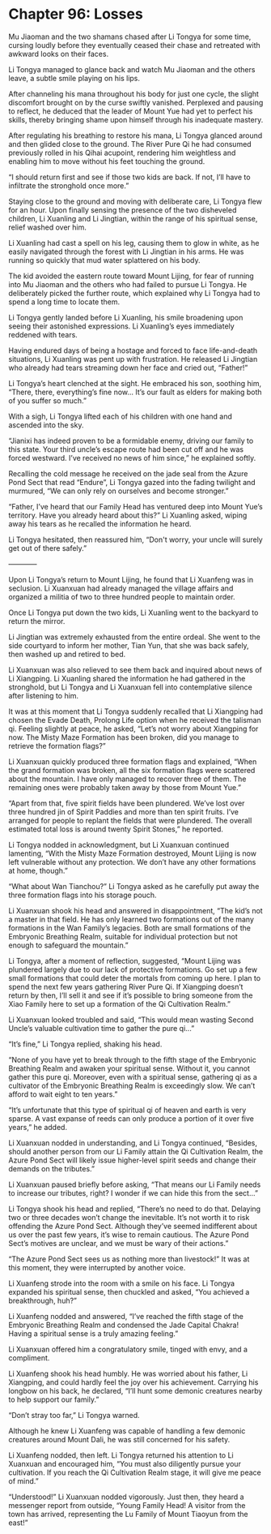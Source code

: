# Chapter 96: Losses

Mu Jiaoman and the two shamans chased after Li Tongya for some time, cursing loudly before they eventually ceased their chase and retreated with awkward looks on their faces.

Li Tongya managed to glance back and watch Mu Jiaoman and the others leave, a subtle smile playing on his lips.

After channeling his mana throughout his body for just one cycle, the slight discomfort brought on by the curse swiftly vanished. Perplexed and pausing to reflect, he deduced that the leader of Mount Yue had yet to perfect his skills, thereby bringing shame upon himself through his inadequate mastery.

After regulating his breathing to restore his mana, Li Tongya glanced around and then glided close to the ground. The River Pure Qi he had consumed previously rolled in his Qihai acupoint, rendering him weightless and enabling him to move without his feet touching the ground.

“I should return first and see if those two kids are back. If not, I’ll have to infiltrate the stronghold once more.”

Staying close to the ground and moving with deliberate care, Li Tongya flew for an hour. Upon finally sensing the presence of the two disheveled children, Li Xuanling and Li Jingtian, within the range of his spiritual sense, relief washed over him.

Li Xuanling had cast a spell on his leg, causing them to glow in white, as he easily navigated through the forest with Li Jingtian in his arms. He was running so quickly that mud water splattered on his body.

The kid avoided the eastern route toward Mount Lijing, for fear of running into Mu Jiaoman and the others who had failed to pursue Li Tongya. He deliberately picked the further route, which explained why Li Tongya had to spend a long time to locate them.

Li Tongya gently landed before Li Xuanling, his smile broadening upon seeing their astonished expressions. Li Xuanling’s eyes immediately reddened with tears.

Having endured days of being a hostage and forced to face life-and-death situations, Li Xuanling was pent up with frustration. He released Li Jingtian who already had tears streaming down her face and cried out, “Father!”

Li Tongya’s heart clenched at the sight. He embraced his son, soothing him, “There, there, everything’s fine now... It’s our fault as elders for making both of you suffer so much.”

With a sigh, Li Tongya lifted each of his children with one hand and ascended into the sky.

“Jianixi has indeed proven to be a formidable enemy, driving our family to this state. Your third uncle’s escape route had been cut off and he was forced westward. I’ve received no news of him since,” he explained softly.

Recalling the cold message he received on the jade seal from the Azure Pond Sect that read “Endure”, Li Tongya gazed into the fading twilight and murmured, “We can only rely on ourselves and become stronger.”

“Father, I’ve heard that our Family Head has ventured deep into Mount Yue’s territory. Have you already heard about this?” Li Xuanling asked, wiping away his tears as he recalled the information he heard.

Li Tongya hesitated, then reassured him, “Don't worry, your uncle will surely get out of there safely.”

————

Upon Li Tongya’s return to Mount Lijing, he found that Li Xuanfeng was in seclusion. Li Xuanxuan had already managed the village affairs and organized a militia of two to three hundred people to maintain order.

Once Li Tongya put down the two kids, Li Xuanling went to the backyard to return the mirror.

Li Jingtian was extremely exhausted from the entire ordeal. She went to the side courtyard to inform her mother, Tian Yun, that she was back safely, then washed up and retired to bed.

Li Xuanxuan was also relieved to see them back and inquired about news of Li Xiangping. Li Xuanling shared the information he had gathered in the stronghold, but Li Tongya and Li Xuanxuan fell into contemplative silence after listening to him.

It was at this moment that Li Tongya suddenly recalled that Li Xiangping had chosen the Evade Death, Prolong Life option when he received the talisman qi. Feeling slightly at peace, he asked, “Let’s not worry about Xiangping for now. The Misty Maze Formation has been broken, did you manage to retrieve the formation flags?”

Li Xuanxuan quickly produced three formation flags and explained, “When the grand formation was broken, all the six formation flags were scattered about the mountain. I have only managed to recover three of them. The remaining ones were probably taken away by those from Mount Yue.”

“Apart from that, five spirit fields have been plundered. We’ve lost over three hundred jin of Spirit Paddies and more than ten spirit fruits. I’ve arranged for people to replant the fields that were plundered. The overall estimated total loss is around twenty Spirit Stones,” he reported.

Li Tongya nodded in acknowledgment, but Li Xuanxuan continued lamenting, “With the Misty Maze Formation destroyed, Mount Lijing is now left vulnerable without any protection. We don’t have any other formations at home, though.”

“What about Wan Tianchou?” Li Tongya asked as he carefully put away the three formation flags into his storage pouch.

Li Xuanxuan shook his head and answered in disappointment, “The kid’s not a master in that field. He has only learned two formations out of the many formations in the Wan Family’s legacies. Both are small formations of the Embryonic Breathing Realm, suitable for individual protection but not enough to safeguard the mountain.”

Li Tongya, after a moment of reflection, suggested, “Mount Lijing was plundered largely due to our lack of protective formations. Go set up a few small formations that could deter the mortals from coming up here. I plan to spend the next few years gathering River Pure Qi. If Xiangping doesn’t return by then, I’ll sell it and see if it’s possible to bring someone from the Xiao Family here to set up a formation of the Qi Cultivation Realm.”

Li Xuanxuan looked troubled and said, “This would mean wasting Second Uncle’s valuable cultivation time to gather the pure qi...”

“It’s fine,” Li Tongya replied, shaking his head.

“None of you have yet to break through to the fifth stage of the Embryonic Breathing Realm and awaken your spiritual sense. Without it, you cannot gather this pure qi. Moreover, even with a spiritual sense, gathering qi as a cultivator of the Embryonic Breathing Realm is exceedingly slow. We can’t afford to wait eight to ten years.”

“It’s unfortunate that this type of spiritual qi of heaven and earth is very sparse. A vast expanse of reeds can only produce a portion of it over five years,” he added.

Li Xuanxuan nodded in understanding, and Li Tongya continued, “Besides, should another person from our Li Family attain the Qi Cultivation Realm, the Azure Pond Sect will likely issue higher-level spirit seeds and change their demands on the tributes.”

Li Xuanxuan paused briefly before asking, “That means our Li Family needs to increase our tributes, right? I wonder if we can hide this from the sect...”

Li Tongya shook his head and replied, “There’s no need to do that. Delaying two or three decades won’t change the inevitable. It’s not worth it to risk offending the Azure Pond Sect. Although they’ve seemed indifferent about us over the past few years, it’s wise to remain cautious. The Azure Pond Sect’s motives are unclear, and we must be wary of their actions.”

“The Azure Pond Sect sees us as nothing more than livestock!” It was at this moment, they were interrupted by another voice.

Li Xuanfeng strode into the room with a smile on his face. Li Tongya expanded his spiritual sense, then chuckled and asked, “You achieved a breakthrough, huh?”

Li Xuanfeng nodded and answered, “I’ve reached the fifth stage of the Embryonic Breathing Realm and condensed the Jade Capital Chakra! Having a spiritual sense is a truly amazing feeling.”

Li Xuanxuan offered him a congratulatory smile, tinged with envy, and a compliment.

Li Xuanfeng shook his head humbly. He was worried about his father, Li Xiangping, and could hardly feel the joy over his achievement. Carrying his longbow on his back, he declared, “I’ll hunt some demonic creatures nearby to help support our family.”

“Don’t stray too far,” Li Tongya warned.

Although he knew Li Xuanfeng was capable of handling a few demonic creatures around Mount Dali, he was still concerned for his safety.

Li Xuanfeng nodded, then left. Li Tongya returned his attention to Li Xuanxuan and encouraged him, “You must also diligently pursue your cultivation. If you reach the Qi Cultivation Realm stage, it will give me peace of mind.”

“Understood!” Li Xuanxuan nodded vigorously. Just then, they heard a messenger report from outside, “Young Family Head! A visitor from the town has arrived, representing the Lu Family of Mount Tiaoyun from the east!”
